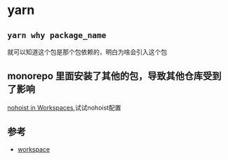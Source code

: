 # yarn

## `yarn why package_name`

就可以知道这个包是那个包依赖的，明白为啥会引入这个包

## monorepo 里面安装了其他的包，导致其他仓库受到了影响

[nohoist in Workspaces](https://classic.yarnpkg.com/blog/2018/02/15/nohoist/),试试nohoist配置

## 参考

- [workspace](https://yarnpkg.com/lang/en/docs/workspaces/)
